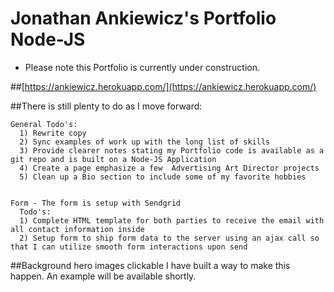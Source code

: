 # Jonathan Ankiewicz's Portfolio Node-JS
* Please note this Portfolio is currently under construction.


##[https://ankiewicz.herokuapp.com/](https://ankiewicz.herokuapp.com/)

##There is still plenty to do as I move forward:

    General Todo's:
      1) Rewrite copy
      2) Sync examples of work up with the long list of skills
      3) Provide clearer notes stating my Portfolio code is available as a git repo and is built on a Node-JS Application
      4) Create a page emphasize a few  Advertising Art Director projects
      5) Clean up a Bio section to include some of my favorite hobbies


    Form - The form is setup with Sendgrid
      Todo's:
      1) Complete HTML template for both parties to receive the email with all contact information inside
      2) Setup form to ship form data to the server using an ajax call so that I can utilize smooth form interactions upon send


##Background hero images clickable
    I have built a way to make this happen. An example will be available shortly.
